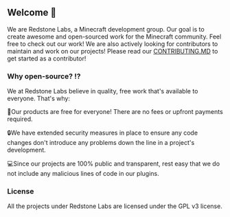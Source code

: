 ## Welcome 👋
We are Redstone Labs, a Minecraft development group. Our goal is to create awesome and open-sourced work for the Minecraft community. Feel free to check out our work! We are also actively looking for contributors to maintain and work on our projects! Please read our [CONTRIBUTING.MD](https://github.com/Redstone-Labs/.github/blob/main/CONTRIBUTING.MD) to get started as a contributor!

### Why open-source? ⁉️
We at Redstone Labs believe in quality, free work that's available to everyone. That's why:

🎁Our products are free for everyone! There are no fees or upfront payments required.

🔒We have extended security measures in place to ensure any code changes don't introduce any problems down the line in a project's development.

💻Since our projects are 100% public and transparent, rest easy that we do not include any malicious lines of code in our plugins.

### License
All the projects under Redstone Labs are licensed under the GPL v3 license.
